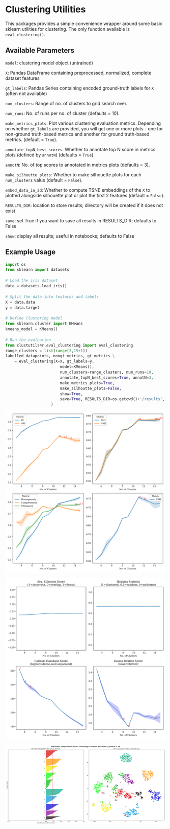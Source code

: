 # Clustering Utilities

This packages provides a simple convenience wrapper around some basic sklearn utilities for clustering. The only function available is `eval_clustering()`.

## Available Parameters

`model`: clustering model object (untrained)

`X`: Pandas DataFrame containing preprocessed, normalized, complete dataset features

`gt_labels`: Pandas Series containing encoded ground-truth labels for `X` (often not available)

`num_clusters`: Range of no. of clusters to grid search over.

`num_runs`: No. of runs per no. of cluster (defaults = 10).

`make_metrics_plots`: Plot various clustering evaluation metrics. Depending on whether `gt_labels` are provided, you will get one or more plots - one for non-ground truth-based metrics and another for ground truth-based metrics. (default = `True`).

`annotate_topN_best_scores`: Whether to annotate top N score in metrics plots (defined by `annotN`) (defaults = `True`).

`annotN`: No. of top scores to annotated in metrics plots (defaults = 3).

`make_silhoutte_plots`: Whether to make silhouette plots for each `num_clusters` value (default = `False`).

`embed_data_in_2d`: Whether to compute TSNE embeddings of the `X` to plotted alongside silhouette plot or plot the first 2 features (default = `False`).

`RESULTS_DIR`: location to store results; directory will be created if it does not exist

`save`: set True if you want to save all results in RESULTS_DIR; defaults to False

`show`: display all results; useful in notebooks; defaults to False

## Example Usage
```python
import os
from sklearn import datasets

# Load the iris dataset
data = datasets.load_iris()

# Split the data into features and labels
X = data.data
y = data.target

# Define clustering model
from sklearn.cluster import KMeans
kmeans_model = KMeans()

# Run the evaluation
from clustutils4r.eval_clustering import eval_clustering
range_clusters = list(range(3,15+1))
labelled_datapoints, nongt_metrics, gt_metrics \
    = eval_clustering(X=X, gt_labels=y,
                        model=KMeans(),
                        num_clusters=range_clusters, num_runs=10,
                        annotate_topN_best_scores=True, annotN=3,
                        make_metrics_plots=True,
                        make_silhoutte_plots=False,
                        show=True, 
                        save=True, RESULTS_DIR=os.getcwd()+'/results',
                    )

```
<!-- ### GT Metrics-->
![cm](tests/example_clustering/results/feats_clustering_gt_metrics.png)
<!-- ![cm](https://github.com/rutujagurav/clustutils4r/blob/master/tests/example_clustering/results/feats_clustering_gt_metrics.png) -->

<!-- ### Non GT Metrics -->
![roc](tests/example_clustering/results/feats_clustering_nongt_metrics.png)
<!-- ![roc](https://github.com/rutujagurav/clustutils4r/blob/master/tests/example_clustering/results/feats_clustering_nongt_metrics.png) -->

<!-- ### Sil Plots -->
![roc](tests/example_clustering/results/silhouette_plots/10_silhouette_plot.png)
<!-- ![roc](https://github.com/rutujagurav/clustutils4r/blob/master/tests/example_clustering/results/silhouette_plots/10_silhouette_plot.png) -->